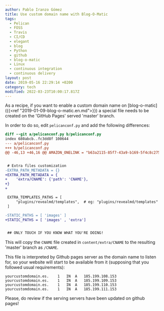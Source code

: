 ```yaml
---
author: Pablo Iranzo Gómez
title: Use custom domain name with Blog-O-Matic
tags:
  - Pelican
  - FOSS
  - Travis
  - CI/CD
  - elegant
  - blog
  - Python
  - github
  - blog-o-matic
  - Linux
  - continuous integration
  - continuous delivery
layout: post
date: 2019-05-16 22:29:14 +0200
category: tech
modified: 2022-03-23T10:00:17.817Z
---
```


As a recipe, if you want to enable a custom domain name on [blog-o-matic]({{<ref "2019-01-09-blog-o-matic.en.md">}}) a special file needs to be created on the 'GitHub Pages' served 'master' branch.

In order to do so, edit `pelicanconf.py` and add the following differences:

```diff
diff --git a/pelicanconf.py b/pelicanconf.py
index 680abcb..fc3dd8f 100644
--- a/pelicanconf.py
+++ b/pelicanconf.py
@@ -46,13 +46,16 @@ AMAZON_ONELINK = "b63a2115-85f7-43a9-b169-5f4c8c275655"


 # Extra files customization
-EXTRA_PATH_METADATA = {}
+EXTRA_PATH_METADATA = {
+    'extra/CNAME': {'path': 'CNAME'},
+}
+

 EXTRA_TEMPLATES_PATHS = [
     "plugins/revealmd/templates",  # eg: "plugins/revealmd/templates"
 ]

-STATIC_PATHS = [ 'images' ]
+STATIC_PATHS = [ 'images' , 'extra']


 ## ONLY TOUCH IF YOU KNOW WHAT YOU'RE DOING!
```

This will copy the `CNAME` file created in `content/extra/CNAME` to the resulting 'master' branch as `/CNAME`.

This file is interpreted by Github pages server as the domain name to listen for, so your website will start to be available from it (supposing that you followed usual requirements):

```bind
yourcustomdomain.es.	1	IN	A	185.199.108.153
yourcustomdomain.es.	1	IN	A	185.199.109.153
yourcustomdomain.es.	1	IN	A	185.199.110.153
yourcustomdomain.es.	1	IN	A	185.199.111.153
```

Please, do review if the serving servers have been updated on github pages!
